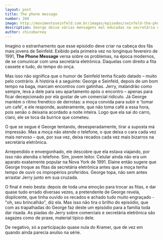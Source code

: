 ```yaml
---
layout: post
title: The phone message
number: 204
image: http://movimentoseinfeld.com.br/images/episodes/seinfeld-the-phone-message.jpg
description: George deixa várias mensagens mal educadas na secretária eletrônica da namorada e depois se arrepende e decide roubar a fita.
author: chicobarney
---
```


Imagino o estranhamento que esse episódio deve criar na cabeça dos fãs mais jovens de Seinfeld. Exibido pela primeira vez no longínquo fevereiro de 1991, **The Phone Message** versa sobre os problemas, na época modernos, de se comunicar com uma secretária eletrônica. Daquelas com direito a fita cassete e tudo, do tempo do onça.

Mas isso não significa que o humor de Seinfeld tenha ficado datado – muito pelo contrário. A história é a seguinte: George e Seinfeld, depois de um bom tempo na baga, marcam encontros com gatinhas. Jerry, malandrão como sempre, leva a dele para seu apartamento após o encontro – apenas para ficar decepcionado por ela gostar de um comercial ridículo. Já George mantém o ritmo frenético de derrotas: a moça convida para subir e 'tomar um café', e ele responde, austeramente, que não toma café a essa hora, pois senão o deixaria acordado a noite inteira. Logo que ela sai do carro, claro, ele se toca da burrice que cometeu.

O que se segue é George tentando, desesperadamente, tirar a suposta má impressão. Mas a moça não atende o telefone, o que deixa o cara cada vez mais nervoso – que, por sua vez, deixa recados cada vez mais bizarros na secretária eletrônica.

Arrependido e envergonhado, ele descobre que ela estava viajando, por isso não atendia o telefone. Sim, jovem leitor. Celular ainda não era um aparato exatamente popular na Nova York de 1991. Elaine então sugere que George troque as fitas da secretária eletrônica antes que a moça tenha tempo de ouvir os impropérios proferidos. George topa, não sem antes arrastar Jerry junto em sua cruzada.

O final é meio besta: depois de toda uma emoção para trocar as fitas, e dar quase tudo errado diversas vezes, a pretendente de George revela, displicente, que tinha ouvido os recados e achado tudo muito engraçado - "oh, seu brincalhão", diz ela. Mas isso não tira o brilho do episódio, que com as trapalhadas do George faz deste um episódio para a família toda dar risada. As piadas do Jerry sobre comerciais e secretária eletrônica são sagazes como de praxe, material típico dele.

De negativo, só a participação quase nula do Kramer, que de vez em quando ainda parecia avulso na série.